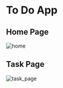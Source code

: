 # To Do App

## Home Page
![home](https://user-images.githubusercontent.com/50498916/107872323-c22fcf00-6ed3-11eb-987a-6d8ef846a173.JPG)

## Task Page
![task_page](https://user-images.githubusercontent.com/50498916/107872336-de337080-6ed3-11eb-83cc-140558b98679.JPG)
